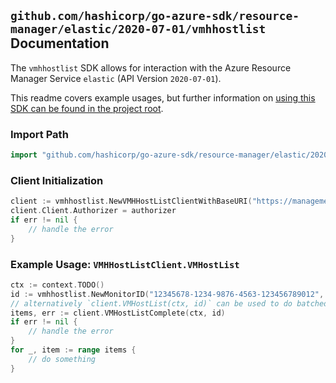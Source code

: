 
## `github.com/hashicorp/go-azure-sdk/resource-manager/elastic/2020-07-01/vmhhostlist` Documentation

The `vmhhostlist` SDK allows for interaction with the Azure Resource Manager Service `elastic` (API Version `2020-07-01`).

This readme covers example usages, but further information on [using this SDK can be found in the project root](https://github.com/hashicorp/go-azure-sdk/tree/main/docs).

### Import Path

```go
import "github.com/hashicorp/go-azure-sdk/resource-manager/elastic/2020-07-01/vmhhostlist"
```


### Client Initialization

```go
client := vmhhostlist.NewVMHHostListClientWithBaseURI("https://management.azure.com")
client.Client.Authorizer = authorizer
if err != nil {
	// handle the error
}
```


### Example Usage: `VMHHostListClient.VMHostList`

```go
ctx := context.TODO()
id := vmhhostlist.NewMonitorID("12345678-1234-9876-4563-123456789012", "example-resource-group", "monitorValue")
// alternatively `client.VMHostList(ctx, id)` can be used to do batched pagination
items, err := client.VMHostListComplete(ctx, id)
if err != nil {
	// handle the error
}
for _, item := range items {
	// do something
}
```
